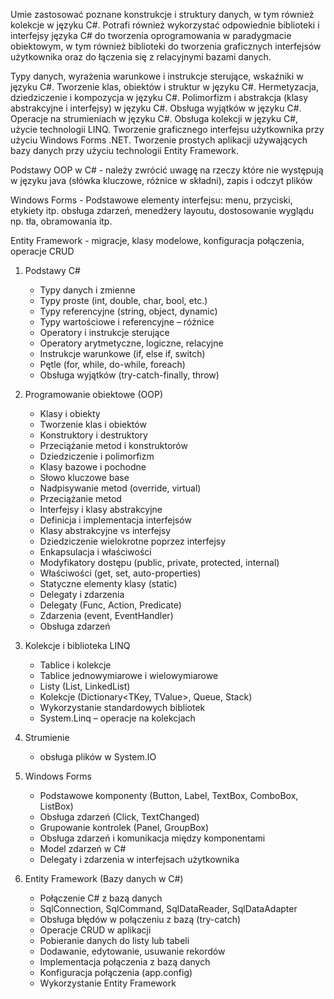 Umie zastosować poznane konstrukcje i struktury danych, w tym również kolekcje w języku C#. Potrafi również wykorzystać odpowiednie biblioteki i interfejsy języka C# do tworzenia oprogramowania w paradygmacie obiektowym, w tym również biblioteki do tworzenia graficznych interfejsów użytkownika oraz do łączenia się z relacyjnymi bazami danych.

Typy danych, wyrażenia warunkowe i instrukcje sterujące, wskaźniki w języku C#. 
Tworzenie klas, obiektów i struktur w języku C#. 
Hermetyzacja, dziedziczenie i kompozycja w języku C#. 
Polimorfizm i abstrakcja (klasy abstrakcyjne i interfejsy) w języku C#. 
Obsługa wyjątków w języku C#. 
Operacje na strumieniach w języku C#. 
Obsługa kolekcji w języku C#, użycie technologii LINQ. 
Tworzenie graficznego interfejsu użytkownika przy użyciu Windows Forms .NET. 
Tworzenie prostych aplikacji używających bazy danych przy użyciu technologii Entity Framework.

Podstawy OOP w C# - należy zwrócić uwagę na rzeczy które nie występują w języku java (słówka kluczowe, różnice w składni), zapis i odczyt plików

Windows Forms - Podstawowe elementy interfejsu: menu, przyciski, etykiety itp. obsługa zdarzeń, menedżery layoutu, dostosowanie wyglądu np. tła, obramowania itp.

Entity Framework - migracje, klasy modelowe, konfiguracja połączenia, operacje CRUD





1. Podstawy C#
    - Typy danych i zmienne
    - Typy proste (int, double, char, bool, etc.)
    - Typy referencyjne (string, object, dynamic)
    - Typy wartościowe i referencyjne – różnice
    - Operatory i instrukcje sterujące
    - Operatory arytmetyczne, logiczne, relacyjne
    - Instrukcje warunkowe (if, else if, switch)
    - Pętle (for, while, do-while, foreach)
    - Obsługa wyjątków (try-catch-finally, throw)
2. Programowanie obiektowe (OOP)
    - Klasy i obiekty
    - Tworzenie klas i obiektów
    - Konstruktory i destruktory
    - Przeciążanie metod i konstruktorów
    - Dziedziczenie i polimorfizm
    - Klasy bazowe i pochodne
    - Słowo kluczowe base
    - Nadpisywanie metod (override, virtual)
    - Przeciążanie metod
    - Interfejsy i klasy abstrakcyjne
    - Definicja i implementacja interfejsów
    - Klasy abstrakcyjne vs interfejsy
    - Dziedziczenie wielokrotne poprzez interfejsy
    - Enkapsulacja i właściwości
    - Modyfikatory dostępu (public, private, protected, internal)
    - Właściwości (get, set, auto-properties)
    - Statyczne elementy klasy (static)
    - Delegaty i zdarzenia
    - Delegaty (Func, Action, Predicate)
    - Zdarzenia (event, EventHandler)
    - Obsługa zdarzeń
3. Kolekcje i biblioteka LINQ
    - Tablice i kolekcje
    - Tablice jednowymiarowe i wielowymiarowe
    - Listy (List<T>, LinkedList<T>)
    - Kolekcje (Dictionary<TKey, TValue>, Queue<T>, Stack<T>)
    - Wykorzystanie standardowych bibliotek
    - System.Linq – operacje na kolekcjach
4. Strumienie
    - obsługa plików w System.IO

5. Windows Forms
    - Podstawowe komponenty (Button, Label, TextBox, ComboBox, ListBox)
    - Obsługa zdarzeń (Click, TextChanged)
    - Grupowanie kontrolek (Panel, GroupBox)
    - Obsługa zdarzeń i komunikacja między komponentami
    - Model zdarzeń w C#
    - Delegaty i zdarzenia w interfejsach użytkownika
6. Entity Framework (Bazy danych w C#)
    - Połączenie C# z bazą danych   
    - SqlConnection, SqlCommand, SqlDataReader, SqlDataAdapter
    - Obsługa błędów w połączeniu z bazą (try-catch)
    - Operacje CRUD w aplikacji
    - Pobieranie danych do listy lub tabeli
    - Dodawanie, edytowanie, usuwanie rekordów
    - Implementacja połączenia z bazą danych
    - Konfiguracja połączenia (app.config)
    - Wykorzystanie Entity Framework